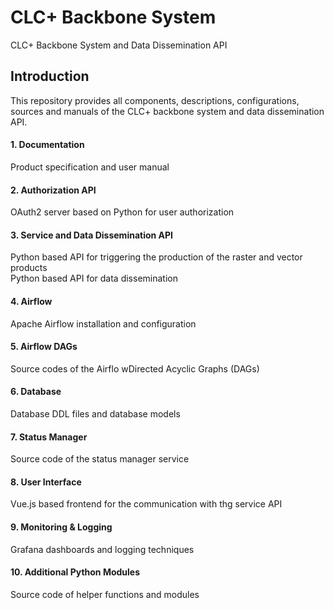 # CLC+ Backbone System
CLC+ Backbone System and Data Dissemination API

## Introduction
This repository provides all components, descriptions, configurations, sources and manuals of the CLC+ backbone system and data dissemination API.

#### 1. Documentation 
Product specification and user manual

#### 2. Authorization API
OAuth2 server based on Python for user authorization

#### 3. Service and Data Dissemination API 
Python based API for triggering the production of the raster and vector products  
Python based API for data dissemination

#### 4. Airflow
Apache Airflow installation and configuration

#### 5. Airflow DAGs
Source codes of the Airflo wDirected Acyclic Graphs (DAGs)

#### 6. Database
Database DDL files and database models

#### 7. Status Manager
Source code of the status manager service

#### 8. User Interface
Vue.js based frontend for the communication with thg service API 

#### 9. Monitoring & Logging
Grafana dashboards and logging techniques

#### 10. Additional Python Modules
Source code of helper functions and modules
